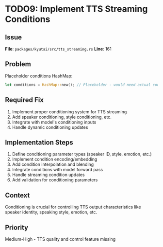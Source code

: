 # TODO9: Implement TTS Streaming Conditions

## Issue
**File**: `packages/kyutai/src/tts_streaming.rs`
**Line**: 161

## Problem
Placeholder conditions HashMap:

```rust
let conditions = HashMap::new(); // Placeholder - would need actual conditioning
```

## Required Fix
1. Implement proper conditioning system for TTS streaming
2. Add speaker conditioning, style conditioning, etc.
3. Integrate with model's conditioning inputs
4. Handle dynamic conditioning updates

## Implementation Steps
1. Define conditioning parameter types (speaker ID, style, emotion, etc.)
2. Implement condition encoding/embedding
3. Add condition interpolation and blending
4. Integrate conditions with model forward pass
5. Handle streaming condition updates
6. Add validation for conditioning parameters

## Context
Conditioning is crucial for controlling TTS output characteristics like speaker identity, speaking style, emotion, etc.

## Priority
Medium-High - TTS quality and control feature missing